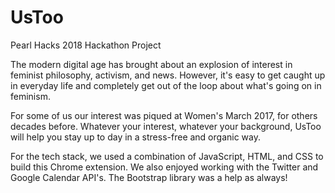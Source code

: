 # UsToo
Pearl Hacks 2018 Hackathon Project

The modern digital age has brought about an explosion of interest in feminist philosophy, activism, and news. However, it's easy to get caught up in everyday life and completely get out of the loop about what's going on in feminism. 

For some of us our interest was piqued at Women's March 2017, for others decades before. Whatever your interest, whatever your background, UsToo will help you stay up to day in a stress-free and organic way.

For the tech stack, we used a combination of JavaScript, HTML, and CSS to build this Chrome extension. We also enjoyed working with the Twitter and Google Calendar API's. The Bootstrap library was a help as always!
